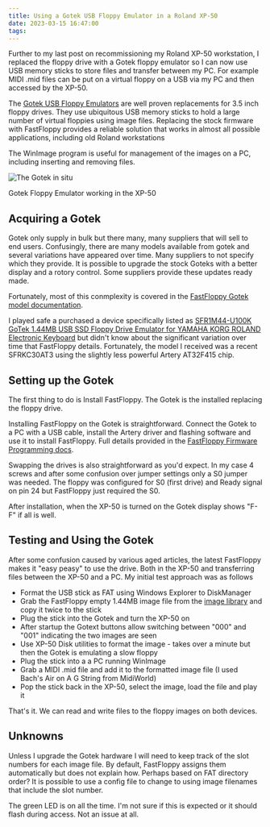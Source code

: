 ```yaml
---
title: Using a Gotek USB Floppy Emulator in a Roland XP-50
date: 2023-03-15 16:47:00
tags:
---
```


Further to my last post on recommissioning my Roland XP-50 workstation, I replaced the floppy drive with a Gotek floppy emulator so I can now use USB memory sticks to store files and transfer between my PC. For example MIDI .mid files can be put on a virtual floppy on a USB via my PC and then accessed by the XP-50.

The [Gotek USB Floppy Emulators](https://www.gotekemulator.com/) are well proven replacements for 3.5 inch floppy drives. They use ubiquitous USB memory sticks to hold a large number of virtual floppies using image files. Replacing the stock firmware with FastFloppy provides a reliable solution that works in almost all possible applications, including old Roland workstations

The WinImage program is useful for management of the images on a PC, including inserting and removing files.

![The Gotek in situ](/images/XP-50/gotek.jpg)
<figcaption>Gotek Floppy Emulator working in the XP-50</figcaption>

## Acquiring a Gotek

Gotek only supply in bulk but there many, many suppliers that will sell to end users. Confusingly, there are many models available from gotek and several variations have appeared over time. Many suppliers to not specify which they provide. It is possible to upgrade the stock Goteks with a better display and a rotory control. Some suppliers provide these updates ready made.

Fortunately, most of this conmplexity is covered in the [FastFloppy Gotek model documentation](https://github.com/keirf/flashfloppy/wiki/Gotek-Models).

I played safe a purchased a device specifically listed as [SFR1M44-U100K GoTek 1.44MB USB SSD Floppy Drive Emulator for YAMAHA KORG ROLAND Electronic Keyboard](https://www.gotekemulator.com/P_view.asp?pid=55) but didn't know about the significant variation over time that FastFloppy details. Fortunately, the model I received was a recent SFRKC30AT3 using the slightly less powerful Artery AT32F415 chip.

## Setting up the Gotek

The first thing to do is Install FastFloppy. The Gotek is the installed replacing the floppy drive.

Installing FastFloppy on the Gotek is straightforward. Connect the Gotek to a PC with a USB cable, install the Artery driver and flashing software and use it to install FastFloppy. Full details provided in the [FastFloppy Firmware Programming docs](https://github.com/keirf/flashfloppy/wiki/Firmware-Programming).

Swapping the drives is also straightforward as you'd expect. In my case 4 screws and after some confusion over jumper settings only a S0 jumper was needed. The floppy was configured for S0 (first drive) and Ready signal on pin 24 but FastFloppy just required the S0. 

After installation, when the XP-50 is turned on the Gotek display shows "F-F" if all is well.

## Testing and Using the Gotek

After some confusion caused by various aged articles, the latest FastFloppy makes it "easy peasy" to use the drive. Both in the XP-50 and transferring files between the XP-50 and a PC. My initial test approach was as follows

- Format the USB stick as FAT using Windows Explorer to DiskManager
- Grab the FastFloppy empty 1.44MB image file from the [image library](https://github.com/keirf/flashfloppy-images/blob/master/README.md) and copy it twice to the stick
- Plug the stick into the Gotek and turn the XP-50 on
- After startup the Gotext buttons allow switching between "000" and "001" indicating the two images are seen
- Use XP-50 Disk utilities to format the image - takes over a minute but then the Gotek is emulating a slow floppy
- Plug the stick into a a PC running WinImage
- Grab a MIDI .mid file and add it to the formatted image file (I used Bach's Air on A G String from MidiWorld)
- Pop the stick back in the XP-50, select the image, load the file and play it

That's it. We can read and write files to the floppy images on both devices.

## Unknowns

Unless I upgrade the Gotek hardware I will need to keep track of the slot numbers for each image file. By default, FastFloppy assigns them automatically but does not explain how. Perhaps based on FAT directory order? It is possible to use a config file to change to using image filenames that include the slot number.

The green LED is on all the time. I'm not sure if this is expected or it should flash during access. Not an issue at all.